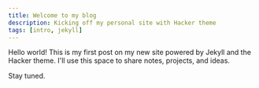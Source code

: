 ```yaml
---
title: Welcome to my blog
description: Kicking off my personal site with Hacker theme
tags: [intro, jekyll]
---
```


Hello world! This is my first post on my new site powered by Jekyll and the Hacker theme. I'll use this space to share notes, projects, and ideas.

Stay tuned.
